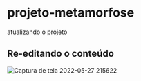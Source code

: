 # projeto-metamorfose
atualizando o projeto

## Re-editando o conteúdo
![Captura de tela 2022-05-27 215622](https://user-images.githubusercontent.com/95192062/170804855-edbc57bb-c0d2-4d9d-a962-ab1fee36ea08.jpg)
